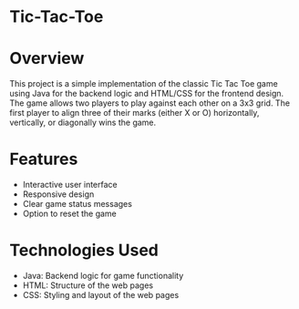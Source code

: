 # Tic-Tac-Toe

# Overview
This project is a simple implementation of the classic Tic Tac Toe game using Java for the backend logic and HTML/CSS for the frontend design. The game allows two players to play against each other on a 3x3 grid. The first player to align three of their marks (either X or O) horizontally, vertically, or diagonally wins the game.

# Features
- Interactive user interface
- Responsive design
- Clear game status messages
- Option to reset the game
  
# Technologies Used
- Java: Backend logic for game functionality
- HTML: Structure of the web pages
- CSS: Styling and layout of the web pages
